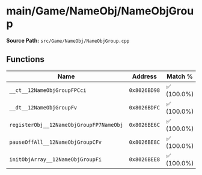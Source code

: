 # main/Game/NameObj/NameObjGroup

**Source Path:** `src/Game/NameObj/NameObjGroup.cpp`

## Functions

| Name | Address | Match % |
|------|---------|---------|
| `__ct__12NameObjGroupFPCci` | `0x8026BD98` | :white_check_mark: (100.0%) |
| `__dt__12NameObjGroupFv` | `0x8026BDFC` | :white_check_mark: (100.0%) |
| `registerObj__12NameObjGroupFP7NameObj` | `0x8026BE6C` | :white_check_mark: (100.0%) |
| `pauseOffAll__12NameObjGroupCFv` | `0x8026BE8C` | :white_check_mark: (100.0%) |
| `initObjArray__12NameObjGroupFi` | `0x8026BEE8` | :white_check_mark: (100.0%) |